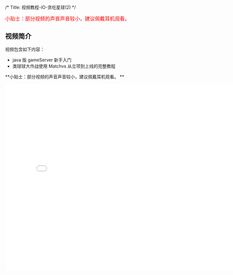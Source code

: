 /*
Title: 视频教程-IO-贪吃星球(2)
*/ 

<font color=red size=3>小贴士：部分视频的声音声音较小，建议佩戴耳机观看。</font>



## 视频简介

视频包含如下内容：
     
- java 版 gameServer 新手入门
- 类球球大作战使用 Matchvs 从立项到上线的完整教程  

  
**小贴士：部分视频的声音声音较小，建议佩戴耳机观看。  **  



<div style="text-align: center">

  <iframe style="width: 800px;height: 600px;" src="//player.bilibili.com/player.html?aid=40353569&cid=70868880&page=2" scrolling="no" border="0" frameborder="no" framespacing="0" allowfullscreen="true"> </iframe>

</div>  
  
  
